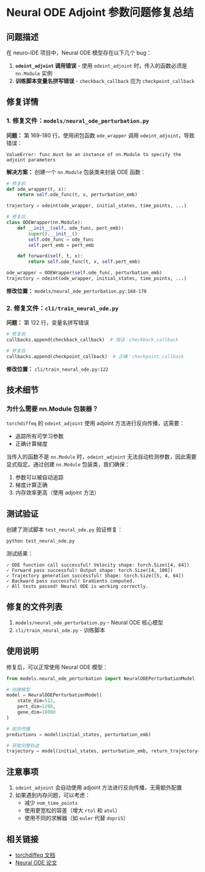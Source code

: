 # Neural ODE Adjoint 参数问题修复总结

## 问题描述

在 neuro-IDE 项目中，Neural ODE 模型存在以下几个 bug：

1. **`odeint_adjoint` 调用错误** - 使用 `odeint_adjoint` 时，传入的函数必须是 `nn.Module` 实例
2. **训练脚本变量名拼写错误** - `checkback_callback` 应为 `checkpoint_callback`

## 修复详情

### 1. 修复文件：`models/neural_ode_perturbation.py`

**问题：** 第 169-180 行，使用闭包函数 `ode_wrapper` 调用 `odeint_adjoint`，导致错误：
```
ValueError: func must be an instance of nn.Module to specify the adjoint parameters
```

**解决方案：** 创建一个 `nn.Module` 包装类来封装 ODE 函数：

```python
# 修复前
def ode_wrapper(t, x):
    return self.ode_func(t, x, perturbation_emb)

trajectory = odeint(ode_wrapper, initial_states, time_points, ...)
```

```python
# 修复后
class ODEWrapper(nn.Module):
    def __init__(self, ode_func, pert_emb):
        super().__init__()
        self.ode_func = ode_func
        self.pert_emb = pert_emb

    def forward(self, t, x):
        return self.ode_func(t, x, self.pert_emb)

ode_wrapper = ODEWrapper(self.ode_func, perturbation_emb)
trajectory = odeint(ode_wrapper, initial_states, time_points, ...)
```

**修改位置：** `models/neural_ode_perturbation.py:168-178`

### 2. 修复文件：`cli/train_neural_ode.py`

**问题：** 第 122 行，变量名拼写错误

```python
# 修复前
callbacks.append(checkback_callback)  # 错误：checkback_callback

# 修复后
callbacks.append(checkpoint_callback)  # 正确：checkpoint_callback
```

**修改位置：** `cli/train_neural_ode.py:122`

## 技术细节

### 为什么需要 nn.Module 包装器？

`torchdiffeq` 的 `odeint_adjoint` 使用 adjoint 方法进行反向传播，这需要：
- 追踪所有可学习参数
- 正确计算梯度

当传入的函数不是 `nn.Module` 时，`odeint_adjoint` 无法自动检测参数，因此需要显式指定。通过创建 `nn.Module` 包装类，我们确保：
1. 参数可以被自动追踪
2. 梯度计算正确
3. 内存效率更高（使用 adjoint 方法）

## 测试验证

创建了测试脚本 `test_neural_ode.py` 验证修复：

```bash
python test_neural_ode.py
```

测试结果：
```
✓ ODE function call successful! Velocity shape: torch.Size([4, 64])
✓ Forward pass successful! Output shape: torch.Size([4, 100])
✓ Trajectory generation successful! Shape: torch.Size([5, 4, 64])
✓ Backward pass successful! Gradients computed.
✓ All tests passed! Neural ODE is working correctly.
```

## 修复的文件列表

1. `models/neural_ode_perturbation.py` - Neural ODE 核心模型
2. `cli/train_neural_ode.py` - 训练脚本

## 使用说明

修复后，可以正常使用 Neural ODE 模型：

```python
from models.neural_ode_perturbation import NeuralODEPerturbationModel

# 创建模型
model = NeuralODEPerturbationModel(
    state_dim=512,
    pert_dim=1280,
    gene_dim=18080
)

# 前向传播
predictions = model(initial_states, perturbation_emb)

# 获取完整轨迹
trajectory = model(initial_states, perturbation_emb, return_trajectory=True)
```

## 注意事项

1. `odeint_adjoint` 会自动使用 adjoint 方法进行反向传播，无需额外配置
2. 如果遇到内存问题，可以考虑：
   - 减少 `num_time_points`
   - 使用更宽松的容差（增大 `rtol` 和 `atol`）
   - 使用不同的求解器（如 `euler` 代替 `dopri5`）

## 相关链接

- [torchdiffeq 文档](https://github.com/rtqichen/torchdiffeq)
- [Neural ODE 论文](https://arxiv.org/abs/1806.07366)
